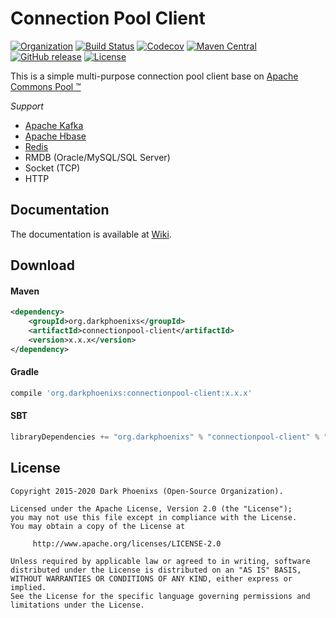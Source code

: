 # Connection Pool Client

[![Organization](https://img.shields.io/badge/org-%20DarkPhoenixs-yellow.svg)](http://www.darkphoenixs.org)
[![Build Status](https://travis-ci.org/DarkPhoenixs/connection-pool-client.svg?branch=master)](https://travis-ci.org/DarkPhoenixs/connection-pool-client)
[![Codecov](https://codecov.io/gh/darkphoenixs/connection-pool-client/branch/master/graph/badge.svg)](https://codecov.io/gh/DarkPhoenixs/connection-pool-client)
[![Maven Central](https://maven-badges.herokuapp.com/maven-central/org.darkphoenixs/connectionpool-client/badge.svg)](https://maven-badges.herokuapp.com/maven-central/org.darkphoenixs/connectionpool-client/)
[![GitHub release](https://img.shields.io/github/release/DarkPhoenixs/connection-pool-client.svg)](https://github.com/DarkPhoenixs/connection-pool-client/releases)
[![License](https://img.shields.io/badge/license-%20Apache%202-4EB1BA.svg)](https://www.apache.org/licenses/LICENSE-2.0.html)


  This is a simple multi-purpose connection pool client base on [Apache Commons Pool ™](http://commons.apache.org/proper/commons-pool/)
  
  _Support_
  * [Apache Kafka](http://kafka.apache.org/)
  * [Apache Hbase](http://hbase.apache.org/)
  * [Redis](http://redis.io/)
  * RMDB (Oracle/MySQL/SQL Server)
  * Socket (TCP)
  * HTTP

## Documentation

The documentation is available at [Wiki](https://github.com/DarkPhoenixs/connection-pool-client/wiki).

## Download

#### Maven

```xml
<dependency>
	<groupId>org.darkphoenixs</groupId>
	<artifactId>connectionpool-client</artifactId>
	<version>x.x.x</version>
</dependency>
```

#### Gradle

```groovy
compile 'org.darkphoenixs:connectionpool-client:x.x.x'
```

#### SBT

```scala
libraryDependencies += "org.darkphoenixs" % "connectionpool-client" % "x.x.x"
```

## License

```
Copyright 2015-2020 Dark Phoenixs (Open-Source Organization).

Licensed under the Apache License, Version 2.0 (the "License");
you may not use this file except in compliance with the License.
You may obtain a copy of the License at

     http://www.apache.org/licenses/LICENSE-2.0

Unless required by applicable law or agreed to in writing, software
distributed under the License is distributed on an "AS IS" BASIS,
WITHOUT WARRANTIES OR CONDITIONS OF ANY KIND, either express or implied.
See the License for the specific language governing permissions and
limitations under the License.
```
